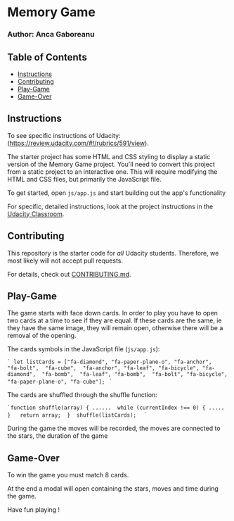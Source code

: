 # Memory Game 
### Author: Anca Gaboreanu

## Table of Contents

* [Instructions](#instructions)
* [Contributing](#contributing)
* [Play-Game](#play-game)
* [Game-Over](#game-over)

## Instructions 

To see specific instructions of Udacity: (https://review.udacity.com/#!/rubrics/591/view).

The starter project has some HTML and CSS styling to display a static version of the Memory Game project. You'll need to convert this project from a static project to an interactive one. This will require modifying the HTML and CSS files, but primarily the JavaScript file.

To get started, open `js/app.js` and start building out the app's functionality

For specific, detailed instructions, look at the project instructions in the [Udacity Classroom](https://classroom.udacity.com/me).

## Contributing

This repository is the starter code for _all_ Udacity students. Therefore, we most likely will not accept pull requests.

For details, check out [CONTRIBUTING.md](CONTRIBUTING.md).

## Play-Game

The game starts with face down cards.
In order to play you have to open two cards at a time to see if they are equal.
If these cards are the same, ie they have the same image, they will remain open, otherwise there will be a removal of the opening.

The cards symbols in the JavaScript file (`js/app.js`): 

`` ` let listCards = ["fa-diamond", "fa-paper-plane-o", "fa-anchor",  "fa-bolt",  "fa-cube",  "fa-anchor", "fa-leaf", "fa-bicycle", "fa-diamond",  "fa-bomb",  "fa-leaf", "fa-bomb",  "fa-bolt", "fa-bicycle",  "fa-paper-plane-o", "fa-cube"]; 
`` `

The cards are shuffled through the shuffle function:

`` `function shuffle(array) {
    ...... 
        while (currentIndex !== 0) {
    .....
         }  
     return array; 
     } 
     shuffle(listCards);   `` `
     
During the game the moves will be recorded, the moves are connected to the stars, the duration of the game
     
## Game-Over 

To win the game you must match 8 cards.

At the end a modal will open containing the stars, moves and time during the game.

Have fun playing !
